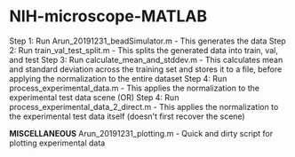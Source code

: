 # NIH-microscope-MATLAB

Step 1: Run Arun_20191231_beadSimulator.m - This generates the data
Step 2: Run train_val_test_split.m - This splits the generated data into train, val, and test
Step 3: Run calculate_mean_and_stddev.m - This calculates mean and standard deviation across the training set and stores it to a file, before applying the normalization to the entire dataset
Step 4: Run process_experimental_data.m - This applies the normalization to the experimental test data scene
(OR)
Step 4: Run process_experimental_data_2_direct.m - This applies the normalization to the experimental test data itself (doesn't first recover the scene)

**MISCELLANEOUS**
Arun_20191231_plotting.m - Quick and dirty script for plotting experimental data